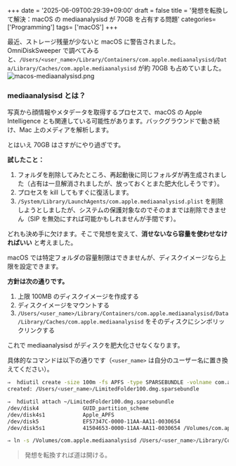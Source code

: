 +++
date = '2025-06-09T00:29:39+09:00'
draft = false
title = '発想を転換して解決：macOS の mediaanalysisd が 70GB を占有する問題'
categories= ['Programming']
tags= ['macOS']
+++

最近、ストレージ残量が少ないと macOS に警告されました。OmniDiskSweeper で調べてみると、`/Users/<user_name>/Library/Containers/com.apple.mediaanalysisd/Data/Library/Caches/com.apple.mediaanalysisd` が約 70GB も占めていました。
![macos-mediaanalysisd.png](/img/macos-mediaanalysisd.png)

### mediaanalysisd とは？

写真から顔情報やメタデータを取得するプロセスで、macOS の Apple Intelligence とも関連している可能性があります。バックグラウンドで動き続け、Mac 上のメディアを解析します。

とはいえ 70GB はさすがにやり過ぎです。

**試したこと：**

1. フォルダを削除してみたところ、再起動後に同じフォルダが再生成されました（占有は一旦解消されましたが、放っておくとまた肥大化しそうです）。
2. プロセスを kill してもすぐに復活します。
3. `/System/Library/LaunchAgents/com.apple.mediaanalysisd.plist` を削除しようとしましたが、システムの保護対象なのでそのままでは削除できません（SIP を無効にすれば可能かもしれませんが手間です）。

どれも決め手に欠けます。そこで発想を変えて、**消せないなら容量を使わせなければいい** と考えました。

macOS では特定フォルダの容量制限はできませんが、ディスクイメージなら上限を設定できます。

**方針は次の通りです。**

1. 上限 100MB のディスクイメージを作成する
2. ディスクイメージをマウントする
3. `/Users/<user_name>/Library/Containers/com.apple.mediaanalysisd/Data/Library/Caches/com.apple.mediaanalysisd` をそのディスクにシンボリックリンクする

これで mediaanalysisd がディスクを肥大化させなくなります。

具体的なコマンドは以下の通りです（`<user_name>` は自分のユーザー名に置き換えてください）。

```bash
⇒  hdiutil create -size 100m -fs APFS -type SPARSEBUNDLE -volname com.apple.mediaanalysisd ~/LimitedFolder100.dmg
created: /Users/<user_name>/LimitedFolder100.dmg.sparsebundle

⇒  hdiutil attach ~/LimitedFolder100.dmg.sparsebundle
/dev/disk4          	GUID_partition_scheme
/dev/disk4s1        	Apple_APFS
/dev/disk5          	EF57347C-0000-11AA-AA11-0030654
/dev/disk5s1        	41504653-0000-11AA-AA11-0030654	/Volumes/com.apple.mediaanalysisd

⇒ ln -s /Volumes/com.apple.mediaanalysisd /Users/<user_name>/Library/Containers/com.apple.mediaanalysisd/Data/Library/Caches
```

> 発想を転換すれば道は開ける。
